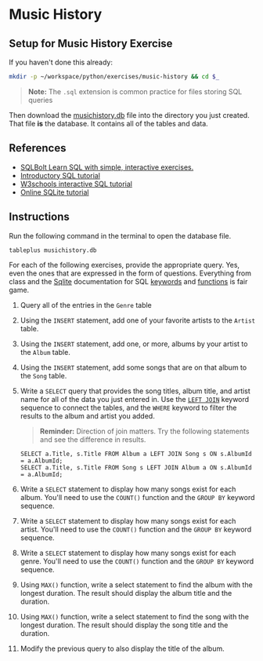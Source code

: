 # Music History

## Setup for Music History Exercise
If you haven't done this already:
```sh
mkdir -p ~/workspace/python/exercises/music-history && cd $_
```

> **Note:** The `.sql` extension is common practice for files storing SQL queries

Then download the [musichistory.db](./assets/musichistory.db) file into the directory you just created. That file **is** the database. It contains all of the tables and data.

## References

* [SQLBolt Learn SQL with simple, interactive exercises.](https://sqlbolt.com/)
* [Introductory SQL tutorial](http://www.sqlcourse.com/)
* [W3schools interactive SQL tutorial](https://www.w3schools.com/sql/sql_intro.asp)
* [Online SQLite tutorial](http://www.sqlitetutorial.net/)

## Instructions

Run the following command in the terminal to open the database file.

```sh
tableplus musichistory.db
```

For each of the following exercises, provide the appropriate query. Yes, even the ones that are expressed in the form of questions. Everything from class and the [Sqlite](http://www.sqlite.org/) documentation for SQL [keywords](https://www.sqlite.org/lang.html) and [functions](https://www.sqlite.org/lang_corefunc.html) is fair game.

1. Query all of the entries in the `Genre` table
1. Using the `INSERT` statement, add one of your favorite artists to the `Artist` table.
1. Using the `INSERT` statement, add one, or more, albums by your artist to the `Album` table.
1. Using the `INSERT` statement, add some songs that are on that album to the `Song` table.
1. Write a `SELECT` query that provides the song titles, album title, and artist name for all of the data you just entered in. Use the [`LEFT JOIN`](https://www.tutorialspoint.com/sql/sql-using-joins.htm) keyword sequence to connect the tables, and the `WHERE` keyword to filter the results to the album and artist you added.
    > **Reminder:** Direction of join matters. Try the following statements and see the difference in results.

    ```
    SELECT a.Title, s.Title FROM Album a LEFT JOIN Song s ON s.AlbumId = a.AlbumId;
    SELECT a.Title, s.Title FROM Song s LEFT JOIN Album a ON s.AlbumId = a.AlbumId;
    ```
1. Write a `SELECT` statement to display how many songs exist for each album. You'll need to use the `COUNT()` function and the `GROUP BY` keyword sequence.
1. Write a `SELECT` statement to display how many songs exist for each artist. You'll need to use the `COUNT()` function and the `GROUP BY` keyword sequence.
1. Write a `SELECT` statement to display how many songs exist for each genre. You'll need to use the `COUNT()` function and the `GROUP BY` keyword sequence.
1. Using `MAX()` function, write a select statement to find the album with the longest duration. The result should display the album title and the duration.
1. Using `MAX()` function, write a select statement to find the song with the longest duration. The result should display the song title and the duration.
1. Modify the previous query to also display the title of the album.
